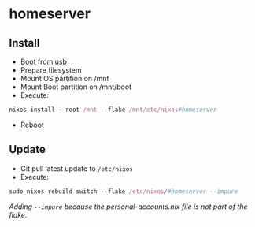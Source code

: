 # homeserver

## Install
- Boot from usb
- Prepare filesystem
- Mount OS partition on /mnt
- Mount Boot partition on /mnt/boot
- Execute:
```nix
nixos-install --root /mnt --flake /mnt/etc/nixos#homeserver
```
- Reboot

## Update
- Git pull latest update to `/etc/nixos`
- Execute:
```nix
sudo nixos-rebuild switch --flake /etc/nixos/#homeserver --impure
```
*Adding `--impure` because the personal-accounts.nix file is not part of the flake.*

